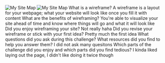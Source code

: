 ![My Site Map](/imgs/sitemap.png)
![My Site Map](/imgs/sitemap.png)
What is a wireframe?
	A wireframe is a layout for your webpage; what your website will look like once you fill it with content
What are the benefits of wireframing?
	You're able to visualize your site ahead of time and know where things will go and what it will look like
Did you enjoy wireframing your site?
	Not really haha
Did you revise your wireframe or stick with your first idea?
	Pretty much the first idea
What questions did you ask during this challenge? What resources did you find to help you answer them?
	I did not ask many quesitons
Which parts of the challenge did you enjoy and which parts did you find tedious?
	I kinda liked laying out the page, I didn't like doing it twice though